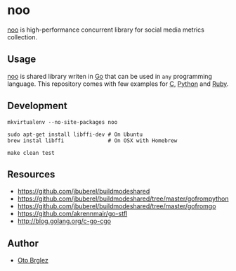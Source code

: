 # noo

[noo] is high-performance concurrent library for social media metrics collection.

## Usage

[noo] is shared library writen in [Go] that can be used in `any` programming language.
This repository comes with few examples for [C](test-integration/c/test.c), [Python](test-integration/python/test.py) and [Ruby](test-integration/python/test.rb).

## Development

    mkvirtualenv --no-site-packages noo

    sudo apt-get install libffi-dev # On Ubuntu
    brew instal libffi              # On OSX with Homebrew

    make clean test

## Resources

- https://github.com/jbuberel/buildmodeshared
- https://github.com/jbuberel/buildmodeshared/tree/master/gofrompython
- https://github.com/jbuberel/buildmodeshared/tree/master/gofromgo
- https://github.com/akrennmair/go-stfl
- http://blog.golang.org/c-go-cgo

## Author

- [Oto Brglez](http://github.com/otobrglez)

[noo]:http://github.com/otobrglez/noo
[Go]:https://golang.org/
